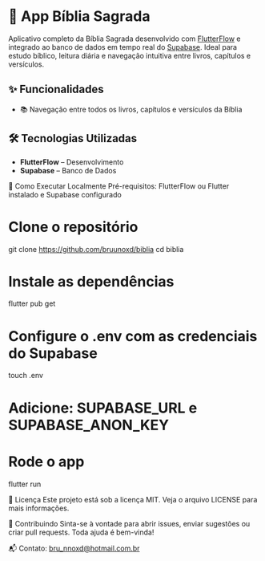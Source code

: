 # 📖 App Bíblia Sagrada

Aplicativo completo da Bíblia Sagrada desenvolvido com [FlutterFlow](https://flutterflow.io/) e integrado ao banco de dados em tempo real do [Supabase](https://supabase.io/). Ideal para estudo bíblico, leitura diária e navegação intuitiva entre livros, capítulos e versículos.

## ✨ Funcionalidades

- 📚 Navegação entre todos os livros, capítulos e versículos da Bíblia


## 🛠️ Tecnologias Utilizadas

- **FlutterFlow** – Desenvolvimento 
- **Supabase** – Banco de Dados

🚀 Como Executar Localmente
Pré-requisitos: FlutterFlow ou Flutter instalado e Supabase configurado

# Clone o repositório
git clone https://github.com/bruunoxd/biblia
cd biblia

# Instale as dependências
flutter pub get

# Configure o .env com as credenciais do Supabase
touch .env
# Adicione: SUPABASE_URL e SUPABASE_ANON_KEY

# Rode o app
flutter run

📄 Licença
Este projeto está sob a licença MIT. Veja o arquivo LICENSE para mais informações.

🤝 Contribuindo
Sinta-se à vontade para abrir issues, enviar sugestões ou criar pull requests. Toda ajuda é bem-vinda!

📬 Contato: bru_nnoxd@hotmail.com.br

